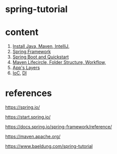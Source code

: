 # spring-tutorial

# content

1. [Install Java, Maven, IntelliJ,]()
2. [Spring Framework]()
3. [Spring Boot and Quickstart]()
4. [Maven Lifecircle, Folder Structure, Workflow,]()
5. [App's Layers](https://github.com/locchh/spring-tutorial/edit/main/docs/Layers.md)
6. [IoC](https://github.com/locchh/spring-tutorial/blob/main/docs/IoC.md), [DI](https://github.com/locchh/spring-tutorial/blob/main/docs/DI.md)

# references

https://spring.io/

https://start.spring.io/

https://docs.spring.io/spring-framework/reference/

https://maven.apache.org/

https://www.baeldung.com/spring-tutorial
